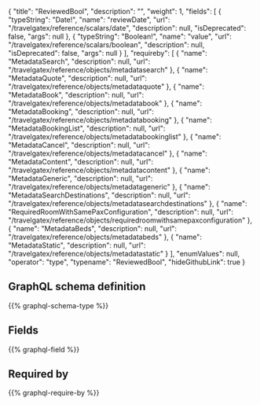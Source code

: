 {
  "title": "ReviewedBool",
  "description": "",
  "weight": 1,
  "fields": [
    {
      "typeString": "Date!",
      "name": "reviewDate",
      "url": "/travelgatex/reference/scalars/date",
      "description": null,
      "isDeprecated": false,
      "args": null
    },
    {
      "typeString": "Boolean!",
      "name": "value",
      "url": "/travelgatex/reference/scalars/boolean",
      "description": null,
      "isDeprecated": false,
      "args": null
    }
  ],
  "requireby": [
    {
      "name": "MetadataSearch",
      "description": null,
      "url": "/travelgatex/reference/objects/metadatasearch"
    },
    {
      "name": "MetadataQuote",
      "description": null,
      "url": "/travelgatex/reference/objects/metadataquote"
    },
    {
      "name": "MetadataBook",
      "description": null,
      "url": "/travelgatex/reference/objects/metadatabook"
    },
    {
      "name": "MetadataBooking",
      "description": null,
      "url": "/travelgatex/reference/objects/metadatabooking"
    },
    {
      "name": "MetadataBookingList",
      "description": null,
      "url": "/travelgatex/reference/objects/metadatabookinglist"
    },
    {
      "name": "MetadataCancel",
      "description": null,
      "url": "/travelgatex/reference/objects/metadatacancel"
    },
    {
      "name": "MetadataContent",
      "description": null,
      "url": "/travelgatex/reference/objects/metadatacontent"
    },
    {
      "name": "MetadataGeneric",
      "description": null,
      "url": "/travelgatex/reference/objects/metadatageneric"
    },
    {
      "name": "MetadataSearchDestinations",
      "description": null,
      "url": "/travelgatex/reference/objects/metadatasearchdestinations"
    },
    {
      "name": "RequiredRoomWithSamePaxConfiguration",
      "description": null,
      "url": "/travelgatex/reference/objects/requiredroomwithsamepaxconfiguration"
    },
    {
      "name": "MetadataBeds",
      "description": null,
      "url": "/travelgatex/reference/objects/metadatabeds"
    },
    {
      "name": "MetadataStatic",
      "description": null,
      "url": "/travelgatex/reference/objects/metadatastatic"
    }
  ],
  "enumValues": null,
  "operator": "type",
  "typename": "ReviewedBool",
  "hideGithubLink": true
}
## GraphQL schema definition

{{% graphql-schema-type %}}

## Fields

{{% graphql-field %}}

## Required by

{{% graphql-require-by %}}
